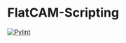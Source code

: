 # FlatCAM-Scripting

[![Pylint](https://github.com/jschneider1207/FlatCAM-Scripting/actions/workflows/pylint.yml/badge.svg?branch=main)](https://github.com/jschneider1207/FlatCAM-Scripting/actions/workflows/pylint.yml)
